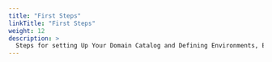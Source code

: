 ```yaml
---
title: "First Steps"
linkTitle: "First Steps"
weight: 12
description: >
  Steps for setting Up Your Domain Catalog and Defining Environments, Endpoints, Credentials, and Repositories.
---
```



